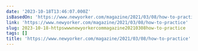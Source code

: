 ```yaml
---
date: '2023-10-18T13:46:07.000Z'
isBasedOn: 'https://www.newyorker.com/magazine/2021/03/08/how-to-practice'
link: 'https://www.newyorker.com/magazine/2021/03/08/how-to-practice'
slug: 2023-10-18-httpswwwnewyorkercommagazine20210308how-to-practice
tags: []
title: 'https://www.newyorker.com/magazine/2021/03/08/how-to-practice'
---
```


